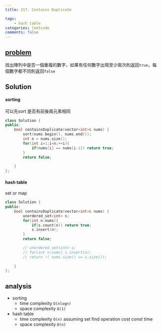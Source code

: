 ```yaml
---
title: 217. Contains Duplicate

tags:  
    - hash table
categories: leetcode
comments: false
---
```




## [problem](https://leetcode.com/problems/contains-duplicate/)

找出陣列中是否一個重複的數字，如果有任何數字出現至少兩次則返回`true`，每個數字都不同則返回`false`

## Solution

#### sorting
可以先sort 是否有前後兩元素相同

```c++
class Solution {
public:
    bool containsDuplicate(vector<int>& nums) {
        sort(nums.begin(), nums.end());
        int n = nums.size();
        for(int i=1;i<n;++i){
            if(nums[i] == nums[i-1]) return true;
        }
        return false;
        
    }
};
```
#### hash table
set or map

```c++
class Solution {
public:
    bool containsDuplicate(vector<int>& nums) {
        unordered_set<int> s;
        for(int n:nums){
            if(s.count(n)) return true;
            s.insert(n);
        }
        return false;

        // unordered_set<int> s;
        // for(int n:nums) s.insert(n);
        // return !( nums.size() == s.size());
        
    }
};
```
## analysis
- sorting
    - time complexity `O(nlogn)`
    - space complexity `O(1)`
- hash table
    - time complexity `O(n)` assuming set find operation cost const time
    - space complexity `O(n)`

